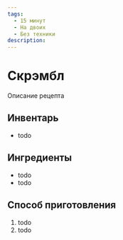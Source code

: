 ```yaml
---
tags:
  - 15 минут
  - На двоих
  - Без техники
description:
---
```

# Скрэмбл

Описание рецепта

## Инвентарь

- todo

## Ингредиенты

- todo
- todo

## Способ приготовления

1. todo
1. todo